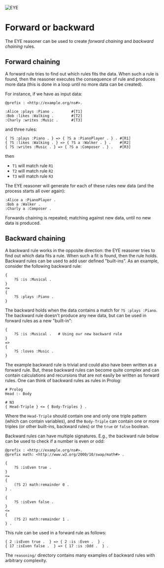 ![EYE](https://josd.github.io/images/eye.png)

# Forward or backward 

The EYE reasoner can be used to create _forward chaining_ and _backward chaining_ rules. 

## Forward chaining

A forward rule tries to find out which rules fits the data. When such 
a rule is found, then the reasoner executes the consequence of rule and 
produces more data (this is done in a loop until no more data can be created).

For instance, if we have as input data:

```(turtle)
@prefix : <http://example.org/ns#>.

:Alice :plays :Piano .        #[T1]
:Bob :likes :Walking .        #[T2]
:Charly :writes :Music .      #[T3]
```

and three rules:

```
{ ?S :plays :Piano . } => { ?S a :PianoPlayer . } . #[R1]
{ ?S :likes :Walking . } => { ?S a :Walker . } .    #[R2]
{ ?S :writes :Music . } => { ?S a :Composer . } .   #[R3]
``` 

then

- `T1` will match rule `R1` 
- `T2` will match rule `R2` 
- `T3` will match rule `R3` 

The  EYE reasoner will generate for each of these rules new data (and the process starts all over again):

```
:Alice a :PianoPlayer .
:Bob a :Walker .
:Charly a :Composer .
```

Forwards chaining is repeated; matching against new data, until no new data is produced.
## Backward chaining

A backward rule works in the opposite direction: the EYE reasoner tries to find out which data fits a rule. When such a fit is found, then the rule holds. Backward rules can be used to add user defined "built-ins". As an example, consider the following backward rule:

```
{
    ?S :is :Musical .
}
<=
{
    ?S :plays :Piano .
}
```

The backward holds when the data contains a match for `?S :plays :Piano`. The backward rule doesn't produce any new data, but can be used in forward rules as a new "built-in":

```
{
    ?S :is :Musical .   # Using our new backward rule
}
=>
{
    ?S :loves :Music .
}
```

The example backward rule is trivial and could also have been written as a forward rule. But, these backward rules can become quite complex and can contain calculations and recursions that are not easily be written as forward rules. One can think of backward rules as rules in Prolog:

```
# Prolog
Head :- Body

# N3
{ Head-Triple } <= { Body-Triples } .
```

Where the `Head-Triple` should contain one and only one triple pattern (which can contain variables), and the `Body-Triple` can contain one or more triples (or other built-ins, backward rules) or the `true` or `false` boolean.

Backward rules can have multiple signatures. E.g., the backward rule below can be used to check if a number is even or odd:

```
@prefix : <http://example.org/ns#>.
@prefix math: <http://www.w3.org/2000/10/swap/math#> .

{
    ?S :isEven true .
}
<=
{
    (?S 2) math:remainder 0 .
} .

{
    ?S :isEven false .
}
<=
{
    (?S 2) math:remainder 1 .
} .
```

This rule can be used in a forward rule as follows:

```
{ 2 :isEven true .  } => { 2 :is :Even .  } .
{ 17 :isEven false .  } => { 17 :is :Odd .  } .
```

The `reasoning/` directory contains many examples of backward rules with arbitrary complexity.